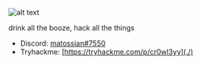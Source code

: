 ![alt text](https://github.com/matossian/matossian/blob/main/Screenshot%20from%202022-03-06%2023-42-14.png?raw=true)

drink all the booze, hack all the things


- Discord: [matossian#7550](./)
- Tryhackme: [https://tryhackme.com/p/cr0wl3yy](./)

